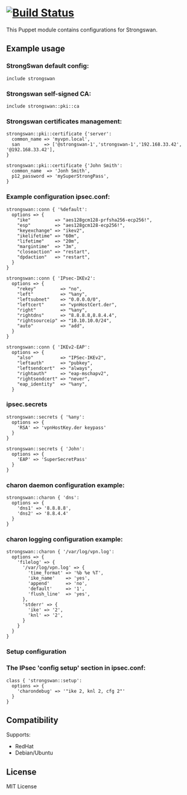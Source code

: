 # [![Build Status](https://travis-ci.org/voxpupuli/puppet-strongswan.svg?branch=master)](https://travis-ci.org/voxpupuli/puppet-strongswan)

This Puppet module contains configurations for Strongswan.
## Example usage

### StrongSwan default config:

```puppet
include strongswan
```

### Strongswan self-signed CA:

```puppet
include strongswan::pki::ca
```

### Strongswan certificates management:

```puppet
strongswan::pki::certificate {'server':
  common_name => 'myvpn.local',
  san         => ['@strongswan-1','strongswan-1','192.168.33.42', '@192.168.33.42'],
}

strongswan::pki::certificate {'John Smith':
  common_name  => 'Jonh Smith',
  p12_password => 'mySuperStrongPass',
}
```

### Example configuration ipsec.conf:

```puppet
strongswan::conn { '%default':
  options => {
    "ike"         => "aes128gcm128-prfsha256-ecp256!",
    "esp"         => "aes128gcm128-ecp256!",
    "keyexchange" => "ikev2",
    "ikelifetime" => "60m",
    "lifetime"    => "20m",
    "margintime"  => "3m",
    "closeaction" => "restart",
    "dpdaction"   => "restart",
  }
}

strongswan::conn { 'IPsec-IKEv2':
  options => {
    "rekey"         => "no",
    "left"          => "%any",
    "leftsubnet"    => "0.0.0.0/0",
    "leftcert"      => "vpnHostCert.der",
    "right"         => "%any",
    "rightdns"      => "8.8.8.8,8.8.4.4",
    "rightsourceip" => "10.10.10.0/24",
    "auto"          => "add",
  }
}

strongswan::conn { 'IKEv2-EAP':
  options => {
    "also"          => "IPSec-IKEv2",
    "leftauth"      => "pubkey",
    "leftsendcert"  => "always",
    "rightauth"     => "eap-mschapv2",
    "rightsendcert" => "never",
    "eap_identity"  => "%any",
  }
```

### ipsec.secrets

```puppet
strongswan::secrets { '%any':
  options => {
    'RSA' => 'vpnHostKey.der keypass'
  }
}

strongswan::secrets { 'John':
  options => {
    'EAP' => 'SuperSecretPass'
  }
}
```

### charon daemon configuration example:

```puppet
strongswan::charon { 'dns':
  options => {
    'dns1' => '8.8.8.8',
    'dns2' => '8.8.4.4'
  }
}
```

### charon logging configuration example:

```puppet
strongswan::charon { '/var/log/vpn.log':
  options => {
    'filelog' => {
      '/var/log/vpn.log' => {
        'time_format' => '%b %e %T',
        'ike_name'    => 'yes',
        'append'      => 'no',
        'default'     => '1',
        'flush_line'  => 'yes',
      },
      'stderr' => {
        'ike' => '2',
        'knl' => '2',
      }
    }
  }
}
```

### Setup configuration

### The IPsec 'config setup' section in ipsec.conf:

```puppet
class { 'strongswan::setup':
  options => {
    'charondebug' => '"ike 2, knl 2, cfg 2"'
  }
}
```

## Compatibility

Supports:

* RedHat
* Debian/Ubuntu

## License

MIT License
